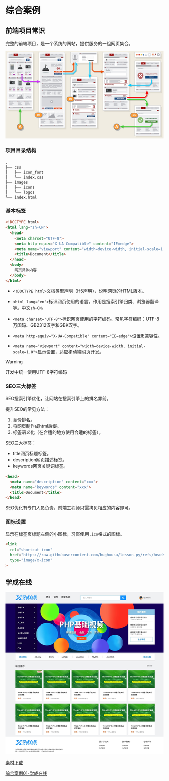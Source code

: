 

# 综合案例

## 前端项目常识

完整的前端项目，是一个系统的网站，提供服务的一组网页集合。

<img src="https://raw.githubusercontent.com/hughxusu/lesson-web/develop/images/c-css/19ca14e7ea6328a42e0eb13d585e4c22.jpg" style="zoom:60%;" />

### 项目目录结构

```shell
.
├── css
│   ├── icon_font
│   └── index.css
├── images
│   ├── icons
│   └── logos
└── index.html
```

### 基本标签

```html
<!DOCTYPE html>
<html lang="zh-CN">
  <head>
    <meta charset="UTF-8">
    <meta http-equiv="X-UA-Compatible" content="IE=edge">
    <meta name="viewport" content="width=device-width, initial-scale=1.0">
    <title>Document</title>
  </head>
  <body>
    网页具体内容
  </body>
</html>
```

* `<!DOCTYPE html>`文档类型声明（H5声明），说明网页的HTML版本。
* `<html lang="en">`标识网页使用的语言。作用是搜索引擎归类、浏览器翻译等。中文`zh-CN`。
* `<meta charset="UTF-8">`标识网页使用的字符编码。常见字符编码：UTF-8万国码、GB2312汉字和GBK汉字。

* `<meta http-equiv="X-UA-Compatible" content="IE=edge">`设置IE兼容性。
* `<meta name="viewport" content="width=device-width, initial-scale=1.0">`显示设置，适应移动端网页开发。

> [!warning]
>
> 开发中统一使用UTF-8字符编码

### SEO三大标签

SEO搜索引擎优化，让网站在搜索引擎上的排名靠前。

提升SEO的常见方法：

1. 竞价排名。
2. 将网页制作成html后缀。
3. 标签语义化（在合适的地方使用合适的标签）。

SEO三大标签：

* title网页标题标签。
* description网页描述标签。
* keywords网页关键词标签。

```html
<head>
  <meta name="description" content="xxx">
  <meta name="keywords" content="xxx">
  <title>Document</title>
</head>
```

SEO优化有专门人员负责，前端工程师只需拷贝相应的内容即可。

### 图标设置

显示在标签页标题左侧的小图标，习惯使用`.ico`格式的图标。

```html
<link
  rel="shortcut icon"
  href="https://raw.githubusercontent.com/hughxusu/lesson-py/refs/heads/main/_images/logo_icon.jpeg"
  type="image/x-icon"
>
```

## 学成在线

<img src="https://raw.githubusercontent.com/hughxusu/lesson-web/develop/images/c-css/complex-case01.jpg" style="zoom:90%;" />

[素材下载](https://resource-443.webvpn.ncut.edu.cn/asset/#/share?shareId=db619ec09d63e7745d21255310ee9d25)

[综合案例01-学成在线](https://codepen.io/hughxusu/pen/vYoEVqd?editors=1100)

